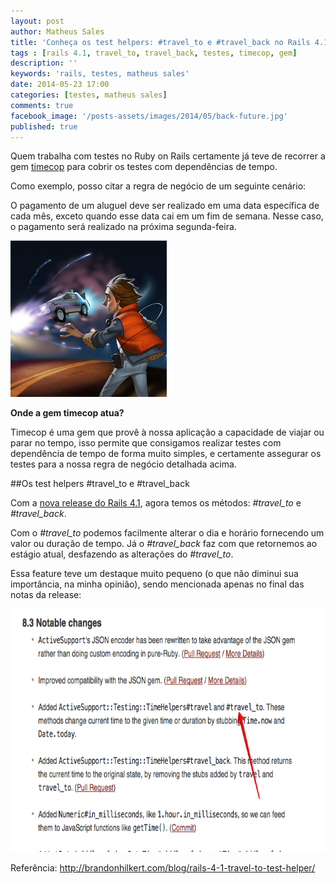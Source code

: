 ```yaml
---
layout: post
author: Matheus Sales
title: 'Conheça os test helpers: #travel_to e #travel_back no Rails 4.1'
tags : [rails 4.1, travel_to, travel_back, testes, timecop, gem]
description: ''
keywords: 'rails, testes, matheus sales'
date: 2014-05-23 17:00
categories: [testes, matheus sales]
comments: true
facebook_image: '/posts-assets/images/2014/05/back-future.jpg'
published: true
---
```


Quem trabalha com testes no Ruby on Rails certamente já teve de recorrer a gem <a href="https://github.com/travisjeffery/timecop" target="_blank">timecop</a> para cobrir os testes com dependências de tempo.

Como exemplo, posso citar a regra de negócio de um seguinte cenário:

O pagamento de um aluguel deve ser realizado em uma data específica de cada mês, exceto quando esse data cai em um fim de semana. Nesse caso, o pagamento será realizado na próxima segunda-feira.


<!-- more -->
<img class="alignright" title="ilustração: de volta para o futuro" src="/posts-assets/images/2014/05/back-future.jpg" alt="ilustração: de volta para o futuro" width="250" height="250" />

**Onde a gem timecop atua?**

Timecop é uma gem que provê à nossa aplicação a capacidade de viajar ou parar no tempo, isso permite que consigamos realizar testes com dependência de tempo de forma muito simples, e certamente assegurar os testes para a nossa regra de negócio detalhada acima.

##Os test helpers #travel_to e #travel_back

Com a <a href="http://guides.rubyonrails.org/4_1_release_notes.html" target="_blank">nova release do Rails 4.1</a>, agora temos os métodos: *#travel_to* e *#travel_back*.

Com o *#travel_to* podemos facilmente alterar o dia e horário fornecendo um valor ou duração de tempo. Já o *#travel_back* faz com que retornemos ao estágio atual, desfazendo as alterações do *#travel_to*.

Essa feature teve um destaque muito pequeno (o que não diminui sua importância, na minha opinião), sendo mencionada apenas no final das notas da release:

<img title="release notes: travel_to / travel_back" src="/posts-assets/images/2014/05/travel-to.png" alt="release notes: travel_to / travel_back" width="670" height="389" />

Referência: <a href="http://brandonhilkert.com/blog/rails-4-1-travel-to-test-helper/" target="_blank">http://brandonhilkert.com/blog/rails-4-1-travel-to-test-helper/</a>